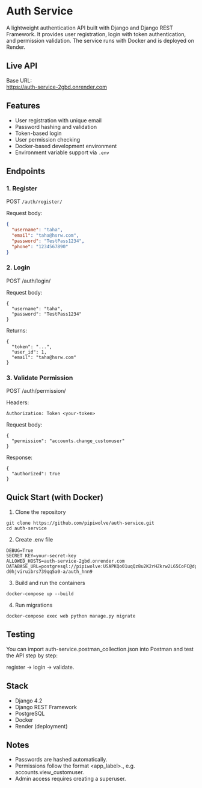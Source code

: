 # Auth Service

A lightweight authentication API built with Django and Django REST Framework. It provides user registration, login with token authentication, and permission validation. The service runs with Docker and is deployed on Render.

## Live API

Base URL:  
https://auth-service-2gbd.onrender.com

## Features

- User registration with unique email
- Password hashing and validation
- Token-based login
- User permission checking
- Docker-based development environment
- Environment variable support via `.env`

## Endpoints

### 1. Register

POST `/auth/register/`

Request body:
```json
{
  "username": "taha",
  "email": "taha@hsrw.com",
  "password": "TestPass1234",
  "phone": "1234567890"
}
```



### **2. Login**



POST /auth/login/



Request body:

```
{
  "username": "taha",
  "password": "TestPass1234"
}
```

Returns:

```
{
  "token": "...",
  "user_id": 1,
  "email": "taha@hsrw.com"
}
```



### **3. Validate Permission**



POST /auth/permission/



Headers:

```
Authorization: Token <your-token>
```

Request body:

```
{
  "permission": "accounts.change_customuser"
}
```

Response:

```
{
  "authorized": true
}
```



## **Quick Start (with Docker)**





1. Clone the repository

```
git clone https://github.com/pipiwolve/auth-service.git
cd auth-service
```



2. Create .env file

```
DEBUG=True
SECRET_KEY=your-secret-key
ALLOWED_HOSTS=auth-service-2gbd.onrender.com
DATABASE_URL=postgresql://pipiwolve:USAPKQo01uqQz8u2K2rHZkrw2L65CoFC@dpg-d0hjviruibrs739qq5a0-a/auth_hnn9
```



3. Build and run the containers

```
docker-compose up --build
```



4. Run migrations

```
docker-compose exec web python manage.py migrate
```



## **Testing**



You can import auth-service.postman_collection.json into Postman and test the API step by step: 

register → login → validate.

## **Stack**



- Django 4.2
- Django REST Framework
- PostgreSQL
- Docker
- Render (deployment)

## **Notes**



- Passwords are hashed automatically.
- Permissions follow the format <app_label>.<codename>,  e.g. accounts.view_customuser.
- Admin access requires creating a superuser.


